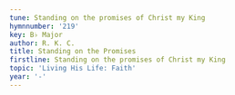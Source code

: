 ```yaml
---
tune: Standing on the promises of Christ my King
hymnnumber: '219'
key: B♭ Major
author: R. K. C.
title: Standing on the Promises
firstline: Standing on the promises of Christ my King
topic: 'Living His Life: Faith'
year: '-'
---
```

